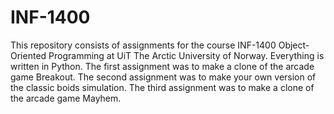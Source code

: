 # INF-1400
This repository consists of assignments for the course INF-1400 Object-Oriented Programming at UiT The Arctic University of Norway.
Everything is written in Python.
The first assignment was to make a clone of the arcade game Breakout.
The second assignment was to make your own version of the classic boids simulation.
The third assignment was to make a clone of the arcade game Mayhem.

